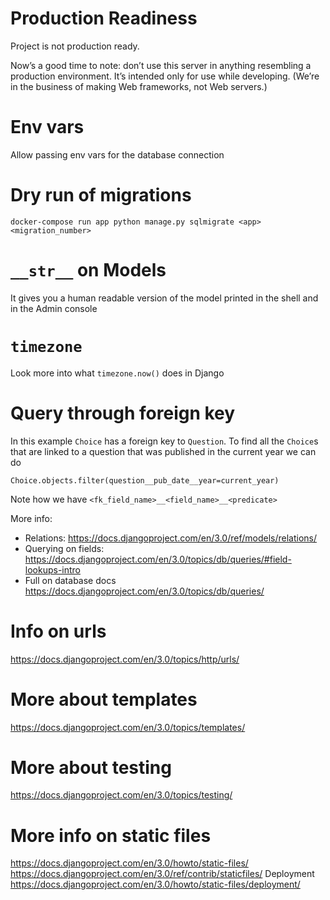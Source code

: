 # Production Readiness

Project is not production ready.

Now’s a good time to note: don’t use this server in anything resembling a production environment. It’s intended only for use while developing. (We’re in the business of making Web frameworks, not Web servers.)

# Env vars

Allow passing env vars for the database connection

# Dry run of migrations

```
docker-compose run app python manage.py sqlmigrate <app> <migration_number>
```

# `__str__` on Models

It gives you a human readable version of the model printed in the shell and in the Admin console

# `timezone`

Look more into what `timezone.now()` does in Django

# Query through foreign key

In this example `Choice` has a foreign key to `Question`. To find all the `Choice`s that are linked to a question that was published in the current year we can do

```
Choice.objects.filter(question__pub_date__year=current_year)
```

Note how we have `<fk_field_name>__<field_name>__<predicate>`

More info:
- Relations: https://docs.djangoproject.com/en/3.0/ref/models/relations/
- Querying on fields: https://docs.djangoproject.com/en/3.0/topics/db/queries/#field-lookups-intro
- Full on database docs https://docs.djangoproject.com/en/3.0/topics/db/queries/

# Info on urls

https://docs.djangoproject.com/en/3.0/topics/http/urls/

# More about templates

https://docs.djangoproject.com/en/3.0/topics/templates/

# More about testing

https://docs.djangoproject.com/en/3.0/topics/testing/

# More info on static files

https://docs.djangoproject.com/en/3.0/howto/static-files/
https://docs.djangoproject.com/en/3.0/ref/contrib/staticfiles/
Deployment https://docs.djangoproject.com/en/3.0/howto/static-files/deployment/